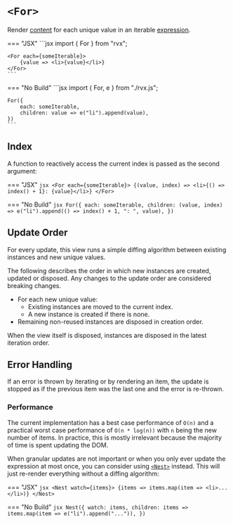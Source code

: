 # `<For>`
Render [content](../elements.md#content) for each unique value in an iterable [expression](../signals.md#expressions).

=== "JSX"
	```jsx
	import { For } from "rvx";

	<For each={someIterable}>
		{value => <li>{value}</li>}
	</For>
	```

=== "No Build"
	```jsx
	import { For, e } from "./rvx.js";

	For({
		each: someIterable,
		children: value => e("li").append(value),
	})
	```

## Index
A function to reactively access the current index is passed as the second argument:

=== "JSX"
	```jsx
	<For each={someIterable}>
		{(value, index) => <li>{() => index() + 1}: {value}</li>}
	</For>
	```

=== "No Build"
	```jsx
	For({
		each: someIterable,
		children: (value, index) => e("li").append(() => index() + 1, ": ", value),
	})
	```

## Update Order
For every update, this view runs a simple diffing algorithm between existing instances and new unique values.

The following describes the order in which new instances are created, updated or disposed. Any changes to the update order are considered breaking changes.

+ For each new unique value:
	+ Existing instances are moved to the current index.
	+ A new instance is created if there is none.
+ Remaining non-reused instances are disposed in creation order.

When the view itself is disposed, instances are disposed in the latest iteration order.

## Error Handling
If an error is thrown by iterating or by rendering an item, the update is stopped as if the previous item was the last one and the error is re-thrown.

### Performance
The current implementation has a best case performance of `O(n)` and a practical worst case performance of `O(n * log(n))` with `n` being the new number of items. In practice, this is mostly irrelevant because the majority of time is spent updating the DOM.

When granular updates are not important or when you only ever update the expression at most once, you can consider using [`<Nest>`](./nest.md) instead. This will just re-render everything without a diffing algorithm:

=== "JSX"
	```jsx
	<Nest watch={items}>
		{items => items.map(item => <li>...</li>)}
	</Nest>
	```

=== "No Build"
	```jsx
	Nest({
		watch: items,
		children: items => items.map(item => e("li").append("...")),
	})
	```
